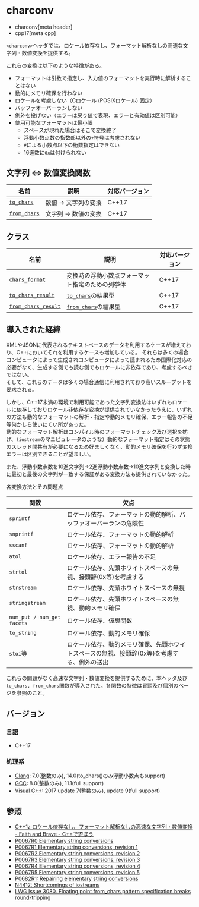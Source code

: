 # charconv
* charconv[meta header]
* cpp17[meta cpp]

`<charconv>`ヘッダでは、ロケール依存なし、フォーマット解析なしの高速な文字列・数値変換を提供する。

これらの変換は以下のような特徴がある。

- フォーマットは引数で指定し、入力値のフォーマットを実行時に解析することはない
- 動的にメモリ確保を行わない
- ロケールを考慮しない（Cロケール (POSIXロケール) 固定）
- バッファオーバーランしない
- 例外を投げない（エラーは戻り値で表現、エラーと有効値は区別可能）
- 使用可能なフォーマットは最小限
    - スペースが現れた場合はそこで変換終了
    - 浮動小数点数の指数部以外の`+`符号は考慮されない
    - `#`による小数点以下の桁数指定はできない
    - 16進数に`0x`は付けられない

## 文字列 ⇔ 数値変換関数

| 名前            | 説明           | 対応バージョン |
|-----------------|----------------|----------------|
| [`to_chars`](charconv/to_chars.md) | 数値 → 文字列の変換 | C++17 |
| [`from_chars`](charconv/from_chars.md) | 文字列 → 数値の変換 | C++17 |

## クラス

| 名前            | 説明           | 対応バージョン |
|-----------------|----------------|----------------|
| [`chars_format`](charconv/chars_format.md) | 変換時の浮動小数点フォーマット指定のための列挙体 | C++17 |
| [`to_chars_result`](charconv/to_chars_result.md) | [`to_chars`](charconv/to_chars.md)の結果型 | C++17 |
| [`from_chars_result`](charconv/from_chars_result.md) | [`from_chars`](charconv/from_chars.md)の結果型 | C++17 |

## 導入された経緯

XMLやJSONに代表されるテキストベースのデータを利用するケースが増えており、C++においてそれを利用するケースも増加している。
それらは多くの場合コンピュータによって生成されコンピュータによって読まれるため国際化対応の必要がなく、生成する側でも読む側でもロケールに非依存であり、考慮するべきではない。  
そして、これらのデータは多くの場合通信に利用されており高いスループットを要求される。

しかし、C++17未満の環境で利用可能であった文字列変換法はいずれもロケールに依存しておりロケール非依存な変換が提供されていなかったうえに、いずれの方法も動的なフォーマットの解析・指定や動的メモリ確保、エラー報告の不足等何かしら使いにくい所があった。  
動的なフォーマット解析はコンパイル時のフォーマットチェック及び選択を妨げ、（`iostream`のマニピュレータのような）動的なフォーマット指定はその状態のスレッド間共有が必要になるため好ましくなく、動的メモリ確保を行わず変換エラーは区別できることが望ましい。

また、浮動小数点数を10進文字列→2進浮動小数点数→10進文字列と変換した時に最初と最後の文字列が一致する保証がある変換方法も提供されていなかった。

各変換方法とその問題点

| 関数                       | 欠点                                  |
| -------------------------- | ------------------------------------- |
| `sprintf`                  | ロケール依存、フォーマットの動的解析、バッファオーバーランの危険性     |
| `snprintf`                 | ロケール依存、フォーマットの動的解析                    |
| `sscanf`                   | ロケール依存、フォーマットの動的解析                    |
| `atol`                     | ロケール依存、エラー報告の不足                       |
| `strtol`                   | ロケール依存、先頭ホワイトスペースの無視、接頭辞(0x等)を考慮する               |
| `strstream`                | ロケール依存、先頭ホワイトスペースの無視                  |
| `stringstream`             | ロケール依存、先頭ホワイトスペースの無視、動的メモリ確保          |
| `num_put / num_get facets` | ロケール依存、仮想関数                           |
| `to_string`                | ロケール依存、動的メモリ確保                        |
| `stoi`等                   | ロケール依存、動的メモリ確保、先頭ホワイトスペースの無視、接頭辞(0x等)を考慮する、例外の送出 |


これらの問題がなく高速な文字列・数値変換を提供するために、本ヘッダ及び`to_chars, from_chars`関数が導入された。各関数の特徴は冒頭及び個別のページを参照のこと。

## バージョン
### 言語
- C++17

### 処理系
- [Clang](/implementation.md#clang): 7.0(整数のみ), 14.0(to_chars()のみ浮動小数点もsupport)
- [GCC](/implementation.md#gcc): 8.0(整数のみ), 11.1(full support)
- [Visual C++](/implementation.md#visual_cpp): 2017 update 7(整数のみ), update 9(full support)

## 参照
- [C++1z ロケール依存なし、フォーマット解析なしの高速な文字列・数値変換 - Faith and Brave - C++で遊ぼう](https://faithandbrave.hateblo.jp/entry/2016/08/24/181540)
- [P0067R0 Elementary string conversions](http://www.open-std.org/jtc1/sc22/wg21/docs/papers/2015/p0067r0.html)
- [P0067R1 Elementary string conversions, revision 1](http://www.open-std.org/jtc1/sc22/wg21/docs/papers/2016/p0067r1.html)
- [P0067R2 Elementary string conversions, revision 2](http://www.open-std.org/jtc1/sc22/wg21/docs/papers/2016/p0067r2.html)
- [P0067R3 Elementary string conversions, revision 3](http://www.open-std.org/jtc1/sc22/wg21/docs/papers/2016/p0067r3.html)
- [P0067R4 Elementary string conversions, revision 4](http://www.open-std.org/jtc1/sc22/wg21/docs/papers/2016/p0067r4.html)
- [P0067R5 Elementary string conversions, revision 5](http://www.open-std.org/jtc1/sc22/wg21/docs/papers/2016/p0067r5.html)
- [P0682R1: Repairing elementary string conversions](http://www.open-std.org/jtc1/sc22/wg21/docs/papers/2017/p0682r1.html)
- [N4412: Shortcomings of iostreams](http://open-std.org/JTC1/SC22/WG21/docs/papers/2015/n4412.html)
- [LWG Issue 3080. Floating point from_chars pattern specification breaks round-tripping](https://wg21.cmeerw.net/lwg/issue3080)
